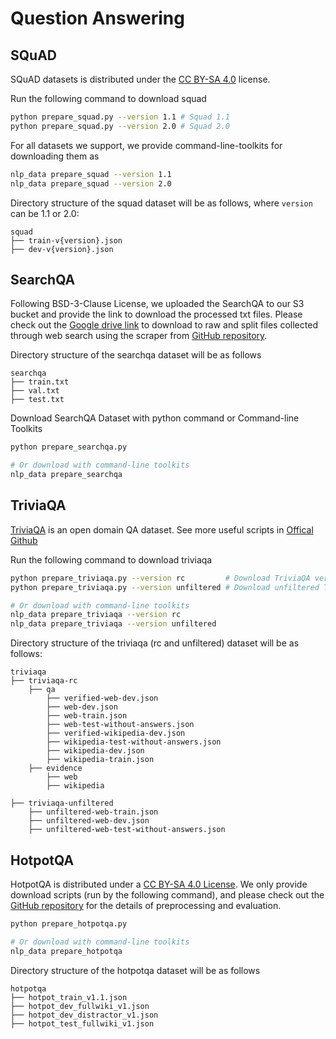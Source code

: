 # Question Answering

## SQuAD
SQuAD datasets is distributed under the [CC BY-SA 4.0](http://creativecommons.org/licenses/by-sa/4.0/legalcode) license.

Run the following command to download squad

```bash
python prepare_squad.py --version 1.1 # Squad 1.1
python prepare_squad.py --version 2.0 # Squad 2.0
```

For all datasets we support, we provide command-line-toolkits for downloading them as

```bash
nlp_data prepare_squad --version 1.1
nlp_data prepare_squad --version 2.0
```

Directory structure of the squad dataset will be as follows, where `version` can be 1.1 or 2.0:
```
squad
├── train-v{version}.json
├── dev-v{version}.json
```

## SearchQA
Following BSD-3-Clause License, we uploaded the SearchQA to our S3 bucket and provide the link to download the processed txt files. Please check out the [Google drive link](https://drive.google.com/drive/u/0/folders/1kBkQGooNyG0h8waaOJpgdGtOnlb1S649) to download to raw and split files collected through web search using the scraper from [GitHub repository](https://github.com/nyu-dl/dl4ir-searchQA).

Directory structure of the searchqa dataset will be as follows
```
searchqa
├── train.txt
├── val.txt
├── test.txt
```

Download SearchQA Dataset with python command or Command-line Toolkits

```bash
python prepare_searchqa.py

# Or download with command-line toolkits
nlp_data prepare_searchqa
```

## TriviaQA
[TriviaQA](https://nlp.cs.washington.edu/triviaqa/) is an open domain QA dataset. See more useful scripts in [Offical Github](https://github.com/mandarjoshi90/triviaqa)

Run the following command to download triviaqa

```bash
python prepare_triviaqa.py --version rc         # Download TriviaQA version 1.0 for RC (2.5G)
python prepare_triviaqa.py --version unfiltered # Download unfiltered TriviaQA version 1.0 (604M)

# Or download with command-line toolkits
nlp_data prepare_triviaqa --version rc
nlp_data prepare_triviaqa --version unfiltered
```

Directory structure of the triviaqa (rc and unfiltered) dataset will be as follows:
```
triviaqa
├── triviaqa-rc
    ├── qa
        ├── verified-web-dev.json        
        ├── web-dev.json                   
        ├── web-train.json     
        ├── web-test-without-answers.json
        ├── verified-wikipedia-dev.json
        ├── wikipedia-test-without-answers.json
        ├── wikipedia-dev.json  
        ├── wikipedia-train.json
    ├── evidence
        ├── web
        ├── wikipedia

├── triviaqa-unfiltered
    ├── unfiltered-web-train.json
    ├── unfiltered-web-dev.json
    ├── unfiltered-web-test-without-answers.json
```

## HotpotQA
HotpotQA is distributed under a [CC BY-SA 4.0 License](https://creativecommons.org/licenses/by-sa/4.0/). We only provide download scripts (run by the following command), and please check out the [GitHub repository](https://github.com/hotpotqa/hotpot) for the details of preprocessing and evaluation.

```bash
python prepare_hotpotqa.py

# Or download with command-line toolkits
nlp_data prepare_hotpotqa
```

Directory structure of the hotpotqa dataset will be as follows
```
hotpotqa
├── hotpot_train_v1.1.json
├── hotpot_dev_fullwiki_v1.json
├── hotpot_dev_distractor_v1.json
├── hotpot_test_fullwiki_v1.json
```
